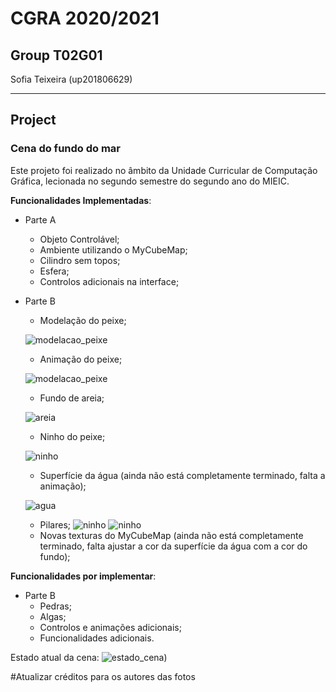 # CGRA 2020/2021

## Group T02G01
Sofia Teixeira (up201806629)

---------

## **Project**
### Cena do fundo do mar
Este projeto foi realizado no âmbito da Unidade Curricular de Computação Gráfica, lecionada no segundo semestre do segundo ano do MIEIC.

**Funcionalidades Implementadas**:
* Parte A
    * Objeto Controlável;
    * Ambiente utilizando o MyCubeMap;
    * Cilindro sem topos;
    * Esfera;
    * Controlos adicionais na interface;
* Parte B
    * Modelação do peixe;

    ![modelacao_peixe](https://git.fe.up.pt/cgra/cgra-2020-2021/t02/cgra-t02-g01/-/tree/master/project/screenshots/proj-t02g01-1)
    
    * Animação do peixe;

    ![modelacao_peixe](https://git.fe.up.pt/cgra/cgra-2020-2021/t02/cgra-t02-g01/-/tree/master/project/screenshots/proj-t02g01-gif)

    * Fundo de areia;

    ![areia](https://git.fe.up.pt/cgra/cgra-2020-2021/t02/cgra-t02-g01/-/tree/master/project/screenshots/proj-t02g01-2.1)

    * Ninho do peixe;

    ![ninho](https://git.fe.up.pt/cgra/cgra-2020-2021/t02/cgra-t02-g01/-/tree/master/project/screenshots/proj-t02g01-2.2)

    * Superfície da água (ainda não está completamente terminado, falta a animação);

    ![agua](https://git.fe.up.pt/cgra/cgra-2020-2021/t02/cgra-t02-g01/-/tree/master/project/screenshots/proj-t02g01-3)

    * Pilares;
    ![ninho](https://git.fe.up.pt/cgra/cgra-2020-2021/t02/cgra-t02-g01/-/tree/master/project/screenshots/proj-t02g01-5.1)
    ![ninho](https://git.fe.up.pt/cgra/cgra-2020-2021/t02/cgra-t02-g01/-/tree/master/project/screenshots/proj-t02g01-5.2)
    * Novas texturas do MyCubeMap (ainda não está completamente terminado, falta ajustar a cor da superfície da água com a cor do fundo);

**Funcionalidades por implementar**:
* Parte B
    * Pedras;
    * Algas;
    * Controlos e animações adicionais;
    * Funcionalidades adicionais.


Estado atual da cena:
![estado_cena](https://git.fe.up.pt/cgra/cgra-2020-2021/t02/cgra-t02-g01/-/tree/master/project/screenshots/proj-t02g01-extra))


#Atualizar créditos para os autores das fotos
